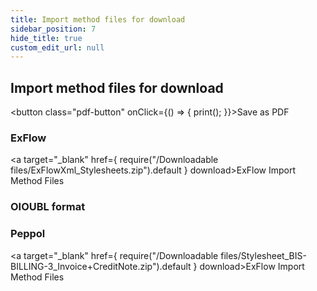 ```yaml
---
title: Import method files for download
sidebar_position: 7
hide_title: true
custom_edit_url: null
---
```

## Import method files for download
<button class="pdf-button" onClick={() => { print(); }}>Save as PDF</button>

### ExFlow
<a target="_blank" href={ require("/Downloadable files/ExFlowXml_Stylesheets.zip").default } download>ExFlow Import Method Files</a><br/>


### OIOUBL format


### Peppol
<a target="_blank" href={ require("/Downloadable files/Stylesheet_BIS-BILLING-3_Invoice+CreditNote.zip").default } download>ExFlow Import Method Files</a><br/>
